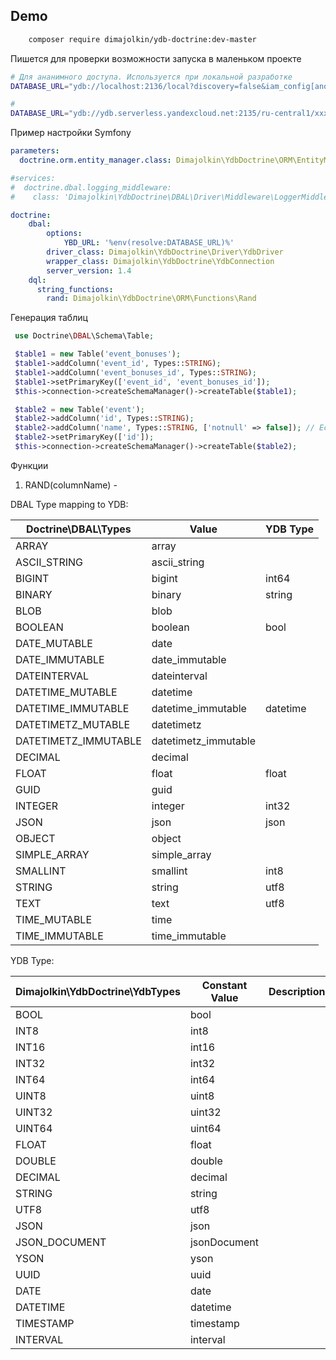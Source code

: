 ## Demo


```bash
    composer require dimajolkin/ydb-doctrine:dev-master
```

Пишется для проверки возможности запуска в маленьком проекте 

```bash
# Для ананимного доступа. Используется при локальной разработке
DATABASE_URL="ydb://localhost:2136/local?discovery=false&iam_config[anonymous]=true&iam_config[insecure]=true"

# 
DATABASE_URL="ydb://ydb.serverless.yandexcloud.net:2135/ru-central1/xxxxxxx/xxxxxxx?discovery=false&iam_config[temp_dir]=/tmp&iam_config[use_metadata]=true"

```
Пример настройки Symfony

```yaml
parameters:
  doctrine.orm.entity_manager.class: Dimajolkin\YdbDoctrine\ORM\EntityManager

#services:
#  doctrine.dbal.logging_middleware:
#    class: 'Dimajolkin\YdbDoctrine\DBAL\Driver\Middleware\LoggerMiddleware'

doctrine:
    dbal:
        options:
            YBD_URL: '%env(resolve:DATABASE_URL)%'
        driver_class: Dimajolkin\YdbDoctrine\Driver\YdbDriver
        wrapper_class: Dimajolkin\YdbDoctrine\YdbConnection
        server_version: 1.4
    dql:
      string_functions:
        rand: Dimajolkin\YdbDoctrine\ORM\Functions\Rand
```


Генерация таблиц

```php
 use Doctrine\DBAL\Schema\Table;

 $table1 = new Table('event_bonuses');
 $table1->addColumn('event_id', Types::STRING);
 $table1->addColumn('event_bonuses_id', Types::STRING);
 $table1->setPrimaryKey(['event_id', 'event_bonuses_id']);
 $this->connection->createSchemaManager()->createTable($table1);

 $table2 = new Table('event');
 $table2->addColumn('id', Types::STRING);
 $table2->addColumn('name', Types::STRING, ['notnull' => false]); // Если колонка не в PK то обязательно not null!
 $table2->setPrimaryKey(['id']);
 $this->connection->createSchemaManager()->createTable($table2);

```

 Функции

1. RAND(columnName) - 



DBAL Type mapping to YDB:

| Doctrine\DBAL\Types     | Value                | YDB Type |
|-------------------------|----------------------|----------|
| ARRAY                   | array                |          |
| ASCII_STRING            | ascii_string         |          |
| BIGINT                  | bigint               | int64    |
| BINARY                  | binary               | string   |
| BLOB                    | blob                 |          |
| BOOLEAN                 | boolean              | bool     |
| DATE_MUTABLE            | date                 |          |
| DATE_IMMUTABLE          | date_immutable       |          |
| DATEINTERVAL            | dateinterval         |          |
| DATETIME_MUTABLE        | datetime             |          |
| DATETIME_IMMUTABLE      | datetime_immutable   | datetime |
| DATETIMETZ_MUTABLE      | datetimetz           |          |
| DATETIMETZ_IMMUTABLE    | datetimetz_immutable |          |
| DECIMAL                 | decimal              |          |
| FLOAT                   | float                | float    |
| GUID                    | guid                 |          |
| INTEGER                 | integer              | int32    |
| JSON                    | json                 | json     |
| OBJECT                  | object               |          |
| SIMPLE_ARRAY            | simple_array         |          |
| SMALLINT                | smallint             | int8     |
| STRING                  | string               | utf8     |
| TEXT                    | text                 | utf8     |
| TIME_MUTABLE            | time                 |          |
| TIME_IMMUTABLE          | time_immutable       |          |


YDB Type:

| Dimajolkin\YdbDoctrine\YdbTypes | Constant Value  | Description |
|---------------------------------|-----------------|-------------|
| BOOL                            | bool            |             |
| INT8                            | int8            |             |
| INT16                           | int16           |             |
| INT32                           | int32           |             |
| INT64                           | int64           |             |
| UINT8                           | uint8           |             |
| UINT32                          | uint32          |             |
| UINT64                          | uint64          |             |
| FLOAT                           | float           |             |
| DOUBLE                          | double          |             |
| DECIMAL                         | decimal         |             |
| STRING                          | string          |             |
| UTF8                            | utf8            |             |
| JSON                            | json            |             |
| JSON_DOCUMENT                   | jsonDocument    |             |
| YSON                            | yson            |             |
| UUID                            | uuid            |             |
| DATE                            | date            |             |
| DATETIME                        | datetime        |             |
| TIMESTAMP                       | timestamp       |             |
| INTERVAL                        | interval        |             |
